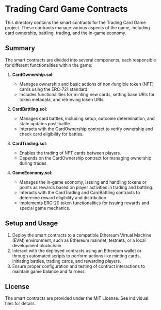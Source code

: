 # Trading Card Game Contracts

This directory contains the smart contracts for the Trading Card Game project. These contracts manage various aspects of the game, including card ownership, battling, trading, and the in-game economy.

## Summary

The smart contracts are divided into several components, each responsible for different functionalities within the game:

1. **CardOwnership.sol**:
    - Manages ownership and basic actions of non-fungible token (NFT) cards using the ERC-721 standard.
    - Includes functionalities for minting new cards, setting base URIs for token metadata, and retrieving token URIs.

2. **CardBattling.sol**:
    - Manages card battles, including setup, outcome determination, and state updates post-battle.
    - Interacts with the CardOwnership contract to verify ownership and check card eligibility for battles.

3. **CardTrading.sol**:
    - Enables the trading of NFT cards between players.
    - Depends on the CardOwnership contract for managing ownership during trades.

4. **GameEconomy.sol**:
    - Manages the in-game economy, issuing and handling tokens or points as rewards based on player activities in trading and battling.
    - Interacts with the CardTrading and CardBattling contracts to determine reward eligibility and distribution.
    - Implements ERC-20 token functionalities for issuing rewards and special game mechanics.

## Setup and Usage

1. Deploy the smart contracts to a compatible Ethereum Virtual Machine (EVM) environment, such as Ethereum mainnet, testnets, or a local development blockchain.
2. Interact with the deployed contracts using an Ethereum wallet or through automated scripts to perform actions like minting cards, initiating battles, trading cards, and rewarding players.
3. Ensure proper configuration and testing of contract interactions to maintain game balance and fairness.

## License

The smart contracts are provided under the MIT License. See individual files for details.
